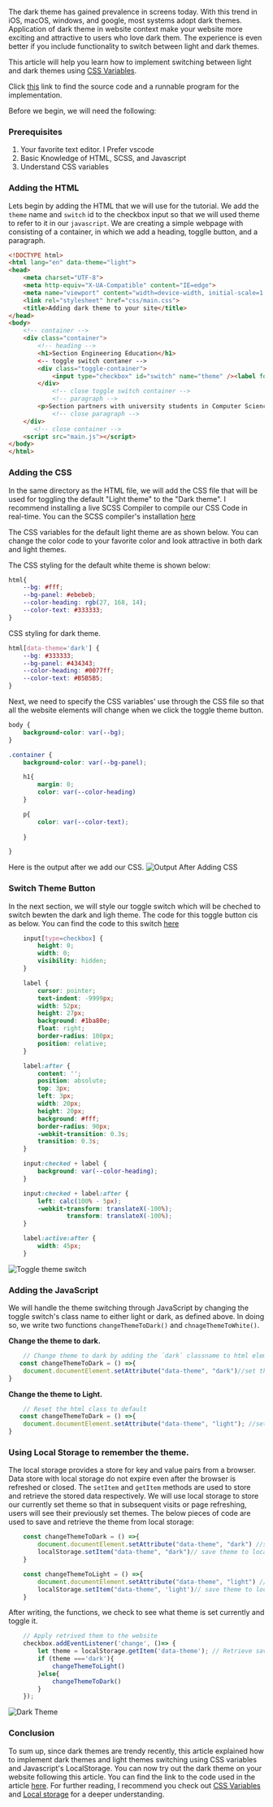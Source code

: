 The dark theme has gained prevalence in screens today. With this trend in iOS, macOS, windows, and google, most systems adopt dark themes. Application of dark theme in website context make your website more exciting and attractive to users who love dark them. The experience is even better if you include functionality to switch between light and dark themes.

This article will help you learn how to implement switching between light and dark themes using [CSS Variables](https://www.w3schools.com/css/css3_variables.asp).

Click [this](https://replit.com/@PhinaKersly/dark-theme#index.html) link to find the source code and a runnable program for the implementation.

Before we begin, we will need the following:
### Prerequisites
1. Your favorite text editor. I Prefer vscode
2. Basic Knowledge of HTML, SCSS, and Javascript
3. Understand CSS variables

### Adding the HTML
Lets begin by adding the HTML that we will use for the tutorial. We add the `theme` name and `switch` id to the checkbox input so that we will used theme to refer to it in our `javascript`. We are creating a simple webpage with consisting of a container, in which we add a heading, togglle button, and a paragraph.
```html
<!DOCTYPE html>
<html lang="en" data-theme="light">
<head>
    <meta charset="UTF-8">
    <meta http-equiv="X-UA-Compatible" content="IE=edge">
    <meta name="viewport" content="width=device-width, initial-scale=1.0">
    <link rel="stylesheet" href="css/main.css">
    <title>Adding dark theme to your site</title>
</head>
<body>
    <!-- container -->
    <div class="container">
        <!-- heading -->
        <h1>Section Engineering Education</h1>
        <-- toggle switch contaner -->
        <div class="toggle-container">
            <input type="checkbox" id="switch" name="theme" /><label for="switch">Toggle</label>
        </div>
            <!-- close toggle switch container -->
            <!-- paragraph -->
        <p>Section partners with university students in Computer Science related fields of study to research and write about topics that are relevant to engineers in the modern technology landscape. You can find more information and program guidelines in the GitHub repository. If you're currently enrolled in a Computer Science related field of study and are interested in participating in the program, please complete <a href="https://docs.google.com/forms/d/e/1FAIpQLSfTbj3kqvEJEb5RLjqJurfbHa8ckzQx0CjRzaizblue9ZOK5A/viewform">this form </a></p>
            <!-- close paragraph -->
    </div>
       <!-- close container -->
    <script src="main.js"></script>
</body>
</html>
```

### Adding the CSS
In the same directory as the HTML file, we will add the CSS file that will be used for toggling the default "Light theme" to the "Dark theme". I recommend installing a live SCSS Compiler to compile our CSS Code in real-time. You can the SCSS compiler's installation [here](https://marketplace.visualstudio.com/items?itemName=ritwickdey.live-sass)


The CSS variables for the default light theme are as shown below. You can change the color code to your favorite color and look attractive in both dark and light themes.

The CSS styling for the default white theme is shown below:
```CSS
html{
    --bg: #fff;
    --bg-panel: #ebebeb;
    --color-heading: rgb(27, 168, 14); 
    --color-text: #333333;
}
```

CSS styling for dark theme.
```CSS
html[data-theme='dark'] {
    --bg: #333333;
    --bg-panel: #434343;
    --color-heading: #0077ff; 
    --color-text: #B5B5B5;
}
```
Next, we need to specify the CSS variables' use through the CSS file so that all the website elements will change when we click the toggle theme button.

```css
body { 
    background-color: var(--bg);
}

.container {
    background-color: var(--bg-panel);

    h1{
        margin: 0;
        color: var(--color-heading)
    }

    p{
        color: var(--color-text);
       
    }

}
```
Here is the output after we add our CSS.
![Output After Adding CSS](/engineering-education/adding-dark-theme-to-your-site/after-addding-css.png)

### Switch Theme Button
In the next section, we will style our toggle switch which will be cheched to switch bewten the dark and ligh theme. The code for this toggle button cis as below. You can find the  code to this switch [here](https://codepen.io/mburnette/pen/LxNxNg)

```css
    input[type=checkbox] {
        height: 0;
        width: 0;
        visibility: hidden;
    }

    label {
        cursor: pointer;
        text-indent: -9999px;
        width: 52px;
        height: 27px;
        background: #1ba80e;
        float: right;
        border-radius: 100px;
        position: relative;
    }

    label:after {
        content: '';
        position: absolute;
        top: 3px;
        left: 3px;
        width: 20px;
        height: 20px;
        background: #fff;
        border-radius: 90px;
        -webkit-transition: 0.3s;
        transition: 0.3s;
    }

    input:checked + label {
        background: var(--color-heading);
    }

    input:checked + label:after {
        left: calc(100% - 5px);
        -webkit-transform: translateX(-100%);
                transform: translateX(-100%);
    }

    label:active:after {
        width: 45px;
    }
```
![Toggle theme switch](/engineering-education/adding-dark-theme-to-your-site/toggle-switch.png)
### Adding the JavaScript
We will handle the theme switching through JavaScript by changing the toggle switch's class name to either light or dark, as defined above. In doing so, we write two functions `changeThemeToDark()` and `chnageThemeToWhite()`.

**Change the theme to dark.**
```javascript
    // Change theme to dark by adding the `dark` classname to html element.
   const changeThemeToDark = () =>{
    document.documentElement.setAttribute("data-theme", "dark")//set theme to light
}

```

**Change the theme to Light.**
```javascript
    // Reset the html class to default
   const changeThemeToDark = () =>{
    document.documentElement.setAttribute("data-theme", "light"); //set theme to light
}
```

### Using Local Storage to remember the theme.
The local storage provides a store for key and value pairs from a browser. Data store with local storage do not expire even after the browser is refreshed or closed. The `setItem` and `getItem` methods are used to store and retrieve the stored data respectively.
We will use local storage to store our currently set theme so that in subsequent visits or page refreshing, users will see their previously set themes.
The below pieces of code are used to save and retrieve the theme from local storage:
```javascript
    const changeThemeToDark = () =>{
        document.documentElement.setAttribute("data-theme", "dark") //set theme to dark
        localStorage.setItem("data-theme", "dark")// save theme to local storage
    }

    const changeThemeToLight = () =>{
        document.documentElement.setAttribute("data-theme", "light") //set theme light
        localStorage.setItem("data-theme", 'light')// save theme to local storage
    }
```
After writing, the functions, we check to see what theme is set currently and toggle it.
```javascript
    // Apply retrived them to the website
    checkbox.addEventListener('change', ()=> {
        let theme = localStorage.getItem('data-theme'); // Retrieve saved them from local storage
        if (theme ==='dark'){
            changeThemeToLight()
        }else{
            changeThemeToDark()
        }   
    });
```
![Dark Theme](/engineering-education/adding-dark-theme-to-your-site/dark-theme.png)
### Conclusion
To sum up, since dark themes are trendy recently, this article explained how to implement dark themes and light themes switching using CSS variables and Javascript's LocalStorage. You can now try out the dark theme on your website following this article. You can find the link to the code used in the article [here](https://replit.com/@PhinaKersly/dark-theme#index.html). For further reading, I recommend you check out [CSS Variables](https://www.w3schools.com/css/css3_variables.asp) and [Local storage](https://developer.mozilla.org/en-US/docs/Web/API/Window/localStorage) for a deeper understanding.
